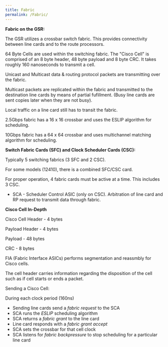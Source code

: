 ```yaml
---
title: Fabric
permalink: /Fabric/
---
```


**Fabric on the GSR:**

The GSR utilizes a crossbar switch fabric. This provides connectivity between line cards and to the route processors.

64 Byte Cells are used within the switching fabric. The "Cisco Cell" is comprised of an 8 byte header, 48 byte payload and 8 byte CRC. It takes roughly 160 nanoseconds to transmit a cell.

Unicast and Multicast data & routing protocol packets are transmitting over the fabric.

Multicast packets are replicated within the fabric and transmitted to the destination line cards by means of partial fufillment. (Busy line cards are sent copies later when they are not busy).

Local traffic on a line card still has to transit the fabric.

2.5Gbps fabric has a 16 x 16 crossbar and uses the ESLIP algorithm for scheduling.

10Gbps fabric has a 64 x 64 crossbar and uses multichannel matching algorithm for scheduling.

**Switch Fabric Cards (SFC) and Clock Scheduler Cards (CSC):**

Typically 5 switching fabrics (3 SFC and 2 CSC).

For some models (12410), there is a combined SFC/CSC card.

For proper operation, 4 fabric cards must be active at a time. This includes 3 CSC.

-   SCA - Scheduler Control ASIC (only on CSC). Arbitration of line card and RP request to transmit data through fabric.

**Cisco Cell In-Depth**

Cisco Cell Header - 4 bytes

Payload Header - 4 bytes

Payload - 48 bytes

CRC - 8 bytes

FIA (Fabric Interface ASICs) performs segmentation and reassmbly for Cisco cells.

The cell header carries information regarding the disposition of the cell such as if cell starts or ends a packet.

Sending a Cisco Cell:

During each clock period (160ns)

-   Sending line cards send a *fabric request* to the SCA
-   SCA runs the *ESLIP* scheduling algorithm
-   SCA returns a *fabric grant* to the line card
-   Line card responds with a *fabric grant accept*
-   SCA sets the crossbar for that cell clock
-   SCA listens for *fabric backpressure* to stop scheduling for a particular line card
